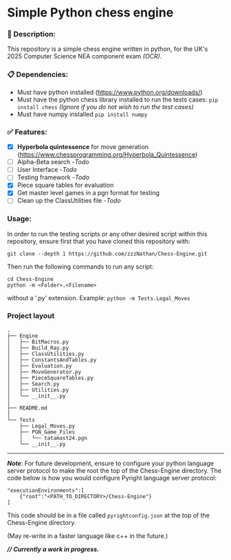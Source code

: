 # Simple Python chess engine

### :page_with_curl: Description:
This repository is a simple chess engine written in python, for the UK's 2025 Computer Science NEA component exam *(OCR)*.

### :clipboard: Dependencies:
- Must have python installed (https://www.python.org/downloads/)
- Must have the python chess library installed to run the tests cases: `pip install chess` *(Ignore if you do not wish to run the test cases)*
- Must have numpy installed `pip install numpy`

### :white_check_mark: Features:
- [x] __Hyperbola quintessence__ for move generation (https://www.chessprogramming.org/Hyperbola_Quintessence)
- [ ] Alpha-Beta search -*Todo* 
- [ ] User Interface -*Todo*
- [ ] Testing framework -*Todo*
- [x] Piece square tables for evaluation
- [x] Get master level games in a pgn format for testing
- [ ] Clean up the ClassUtilities file -*Todo*

### Usage:
In order to run the testing scripts or any other desired script within this repository, ensure first that you have cloned this repository with:
```
git clone --depth 1 https://github.com/zzzNathan/Chess-Engine.git
```
Then run the following commands to run any script:
```
cd Chess-Engine
python -m <Folder>.<Filename>
```
without a '.py' extension. Example: `python -m Tests.Legal_Moves`

### Project layout
```
.
├── Engine
│   ├── BitMacros.py
│   ├── Build_Ray.py
│   ├── ClassUtilities.py
│   ├── ConstantsAndTables.py
│   ├── Evaluation.py
│   ├── MoveGenerator.py
│   ├── PieceSquareTables.py
│   ├── Search.py
│   ├── Utilities.py
│   └── __init__.py 
│
├── README.md
│
└── Tests
    ├── Legal_Moves.py
    ├── PGN_Game_Files
    │   └── tatamast24.pgn
    └── __init__.py
```
---
__*Note*__: For future development, ensure to configure your python
language server protocol to make the root the top of the
Chess-Engine directory. The code below is how you would
configure Pyright language server protocol: 

```
"executionEnvironments":[
    {"root":"<PATH_TO_DIRECTORY>/Chess-Engine"}
]
```
This code should be in a file called `pyrightconfig.json` at
the top of the Chess-Engine directory.

(May re-write in a faster language like c++ in the future.)

__*// Currently a work in progress.*__
